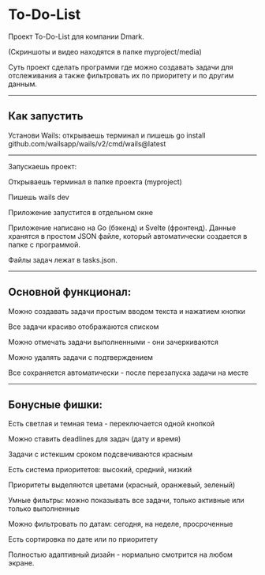# To-Do-List
Проект To-Do-List для компании Dmark.

(Скриншоты и видео находятся в папке myproject/media)


Суть проект сделать программи где можно создавать задачи для отслеживания а также фильтровать их по приоритету и по другим данным.

---

## Как запустить 

Установи Wails: открываешь терминал и пишешь go install github.com/wailsapp/wails/v2/cmd/wails@latest

---

Запускаешь проект:

Открываешь терминал в папке проекта (myproject)

Пишешь wails dev

Приложение запустится в отдельном окне


Приложение написано на Go (бэкенд) и Svelte (фронтенд). Данные хранятся в простом JSON файле, который автоматически создается в папке с программой.

Файлы задач лежат в tasks.json.


---

##  Основной функционал:

Можно создавать задачи простым вводом текста и нажатием кнопки

Все задачи красиво отображаются списком

Можно отмечать задачи выполненными - они зачеркиваются

Можно удалять задачи с подтверждением

Все сохраняется автоматически - после перезапуска задачи на месте


---

##  Бонусные фишки:

Есть светлая и темная тема - переключается одной кнопкой

Можно ставить deadlines для задач (дату и время)

Задачи с истекшим сроком подсвечиваются красным

Есть система приоритетов: высокий, средний, низкий

Приоритеты выделяются цветами (красный, оранжевый, зеленый)

Умные фильтры: можно показывать все задачи, только активные или только выполненные

Можно фильтровать по датам: сегодня, на неделе, просроченные

Есть сортировка по дате или по приоритету

Полностью адаптивный дизайн - нормально смотрится на любом экране.



